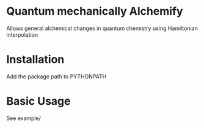 # Quantum mechanically Alchemify
Allows general alchemical changes in quantum chemistry using Hamiltonian interpolation

# Installation
Add the package path to PYTHONPATH

# Basic Usage
See example/

